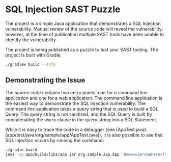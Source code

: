 # SQL Injection SAST Puzzle

The project is a simple Java application that demonstrates a SQL Injection vulnerability. Manual review of the source
code will reveal the vulnerability; however, at the time of publication multiple SAST tools have been unable to identify
the vulnerability.

The project is being published as a puzzle to test your SAST tooling. The project is built with Gradle:

```bash
./gradlew build --info
```

## Demonstrating the Issue

The source code contains two entry points, one for a command line application and one for a web application. The command
line application is the easiest way to demonstrate the SQL Injection vulnerability. The command line application takes
a query string that is used to build a SQL Query. The query string is not sanitized, and the SQL Query is built by
concatenating the `where` clause in the query string into a SQL Statement. 

While it is easy to trace the code in a debugger (see (AppTest.java)[app/test/java/org/sample/app/AppTest.java]), it is also possible
to see that SQL Injection occurs by running the command:

```bash
./gradle build
java -cp app/build/libs/app.jar org.sample.app.App 'Name=users&Where=field%20like%20%27%25%27'
```
